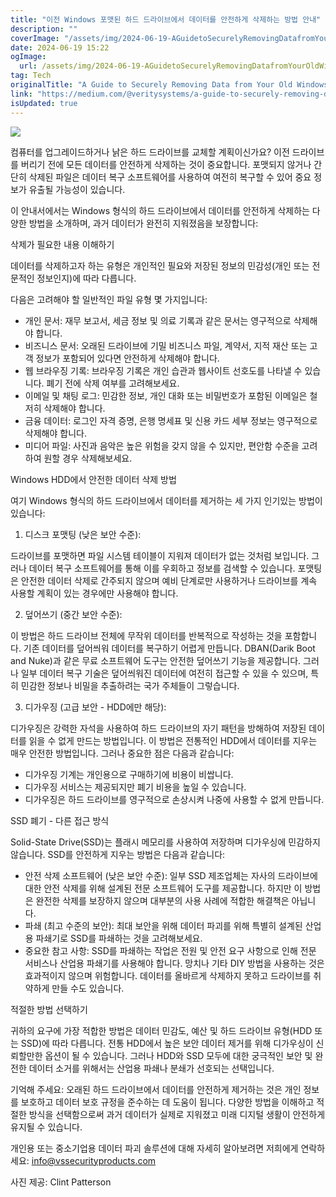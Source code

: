```yaml
---
title: "이전 Windows 포맷된 하드 드라이브에서 데이터를 안전하게 삭제하는 방법 안내"
description: ""
coverImage: "/assets/img/2024-06-19-AGuidetoSecurelyRemovingDatafromYourOldWindowsFormattedHardDrive_0.png"
date: 2024-06-19 15:22
ogImage:
  url: /assets/img/2024-06-19-AGuidetoSecurelyRemovingDatafromYourOldWindowsFormattedHardDrive_0.png
tag: Tech
originalTitle: "A Guide to Securely Removing Data from Your Old Windows Formatted Hard Drive"
link: "https://medium.com/@veritysystems/a-guide-to-securely-removing-data-from-your-old-windows-formatted-hard-drive-214f1f571c26"
isUpdated: true
---
```


<img src="/assets/img/2024-06-19-AGuidetoSecurelyRemovingDatafromYourOldWindowsFormattedHardDrive_0.png" />

컴퓨터를 업그레이드하거나 낡은 하드 드라이브를 교체할 계획이신가요? 이전 드라이브를 버리기 전에 모든 데이터를 안전하게 삭제하는 것이 중요합니다. 포맷되지 않거나 간단히 삭제된 파일은 데이터 복구 소프트웨어를 사용하여 여전히 복구할 수 있어 중요 정보가 유출될 가능성이 있습니다.

이 안내서에서는 Windows 형식의 하드 드라이브에서 데이터를 안전하게 삭제하는 다양한 방법을 소개하며, 과거 데이터가 완전히 지워졌음을 보장합니다:

삭제가 필요한 내용 이해하기

<!-- cozy-coder - 수평 -->

<ins class="adsbygoogle"
     style="display:block"
     data-ad-client="ca-pub-4877378276818686"
     data-ad-slot="1107185301"
     data-ad-format="auto"
     data-full-width-responsive="true"></ins>

<script>
     (adsbygoogle = window.adsbygoogle || []).push({});
</script>

데이터를 삭제하고자 하는 유형은 개인적인 필요와 저장된 정보의 민감성(개인 또는 전문적인 정보인지)에 따라 다릅니다.

다음은 고려해야 할 일반적인 파일 유형 몇 가지입니다:

- 개인 문서: 재무 보고서, 세금 정보 및 의료 기록과 같은 문서는 영구적으로 삭제해야 합니다.
- 비즈니스 문서: 오래된 드라이브에 기밀 비즈니스 파일, 계약서, 지적 재산 또는 고객 정보가 포함되어 있다면 안전하게 삭제해야 합니다.
- 웹 브라우징 기록: 브라우징 기록은 개인 습관과 웹사이트 선호도를 나타낼 수 있습니다. 폐기 전에 삭제 여부를 고려해보세요.
- 이메일 및 채팅 로그: 민감한 정보, 개인 대화 또는 비밀번호가 포함된 이메일은 철저히 삭제해야 합니다.
- 금융 데이터: 로그인 자격 증명, 은행 명세표 및 신용 카드 세부 정보는 영구적으로 삭제해야 합니다.
- 미디어 파일: 사진과 음악은 높은 위험을 갖지 않을 수 있지만, 편안함 수준을 고려하여 원할 경우 삭제해보세요.

Windows HDD에서 안전한 데이터 삭제 방법

<!-- cozy-coder - 수평 -->

<ins class="adsbygoogle"
     style="display:block"
     data-ad-client="ca-pub-4877378276818686"
     data-ad-slot="1107185301"
     data-ad-format="auto"
     data-full-width-responsive="true"></ins>

<script>
     (adsbygoogle = window.adsbygoogle || []).push({});
</script>

여기 Windows 형식의 하드 드라이브에서 데이터를 제거하는 세 가지 인기있는 방법이 있습니다:

1. 디스크 포맷팅 (낮은 보안 수준):

드라이브를 포맷하면 파일 시스템 테이블이 지워져 데이터가 없는 것처럼 보입니다. 그러나 데이터 복구 소프트웨어를 통해 이를 우회하고 정보를 검색할 수 있습니다. 포맷팅은 안전한 데이터 삭제로 간주되지 않으며 예비 단계로만 사용하거나 드라이브를 계속 사용할 계획이 있는 경우에만 사용해야 합니다.

2. 덮어쓰기 (중간 보안 수준):

<!-- cozy-coder - 수평 -->

<ins class="adsbygoogle"
     style="display:block"
     data-ad-client="ca-pub-4877378276818686"
     data-ad-slot="1107185301"
     data-ad-format="auto"
     data-full-width-responsive="true"></ins>

<script>
     (adsbygoogle = window.adsbygoogle || []).push({});
</script>

이 방법은 하드 드라이브 전체에 무작위 데이터를 반복적으로 작성하는 것을 포함합니다. 기존 데이터를 덮어씌워 데이터를 복구하기 어렵게 만듭니다. DBAN(Darik Boot and Nuke)과 같은 무료 소프트웨어 도구는 안전한 덮어쓰기 기능을 제공합니다. 그러나 일부 데이터 복구 기술은 덮어씌워진 데이터에 여전히 접근할 수 있을 수 있으며, 특히 민감한 정보나 비밀을 추출하려는 국가 주체들이 그렇습니다.

3. 디가우징 (고급 보안 - HDD에만 해당):

디가우징은 강력한 자석을 사용하여 하드 드라이브의 자기 패턴을 방해하여 저장된 데이터를 읽을 수 없게 만드는 방법입니다. 이 방법은 전통적인 HDD에서 데이터를 지우는 매우 안전한 방법입니다. 그러나 중요한 점은 다음과 같습니다:

- 디가우징 기계는 개인용으로 구매하기에 비용이 비쌉니다.
- 디가우징 서비스는 제공되지만 폐기 비용을 높일 수 있습니다.
- 디가우징은 하드 드라이브를 영구적으로 손상시켜 나중에 사용할 수 없게 만듭니다.

<!-- cozy-coder - 수평 -->

<ins class="adsbygoogle"
     style="display:block"
     data-ad-client="ca-pub-4877378276818686"
     data-ad-slot="1107185301"
     data-ad-format="auto"
     data-full-width-responsive="true"></ins>

<script>
     (adsbygoogle = window.adsbygoogle || []).push({});
</script>

SSD 폐기 - 다른 접근 방식

Solid-State Drive(SSD)는 플래시 메모리를 사용하여 저장하며 디가우싱에 민감하지 않습니다. SSD를 안전하게 지우는 방법은 다음과 같습니다:

- 안전 삭제 소프트웨어 (낮은 보안 수준): 일부 SSD 제조업체는 자사의 드라이브에 대한 안전 삭제를 위해 설계된 전문 소프트웨어 도구를 제공합니다. 하지만 이 방법은 완전한 삭제를 보장하지 않으며 대부분의 사용 사례에 적합한 해결책은 아닙니다.
- 파쇄 (최고 수준의 보안): 최대 보안을 위해 데이터 파괴를 위해 특별히 설계된 산업용 파쇄기로 SSD를 파쇄하는 것을 고려해보세요.
- 중요한 참고 사항: SSD를 파쇄하는 작업은 전원 및 안전 요구 사항으로 인해 전문 서비스나 산업용 파쇄기를 사용해야 합니다. 망치나 기타 DIY 방법을 사용하는 것은 효과적이지 않으며 위험합니다. 데이터를 올바르게 삭제하지 못하고 드라이브를 취약하게 만들 수도 있습니다.

적절한 방법 선택하기

<!-- cozy-coder - 수평 -->

<ins class="adsbygoogle"
     style="display:block"
     data-ad-client="ca-pub-4877378276818686"
     data-ad-slot="1107185301"
     data-ad-format="auto"
     data-full-width-responsive="true"></ins>

<script>
     (adsbygoogle = window.adsbygoogle || []).push({});
</script>

귀하의 요구에 가장 적합한 방법은 데이터 민감도, 예산 및 하드 드라이브 유형(HDD 또는 SSD)에 따라 다릅니다. 전통 HDD에서 높은 보안 데이터 제거를 위해 디가우싱이 신뢰할만한 옵션이 될 수 있습니다. 그러나 HDD와 SSD 모두에 대한 궁극적인 보안 및 완전한 데이터 소거를 위해서는 산업용 파쇄나 분쇄가 선호되는 선택입니다.

기억해 주세요: 오래된 하드 드라이브에서 데이터를 안전하게 제거하는 것은 개인 정보를 보호하고 데이터 보호 규정을 준수하는 데 도움이 됩니다. 다양한 방법을 이해하고 적절한 방식을 선택함으로써 과거 데이터가 실제로 지워졌고 미래 디지털 생활이 안전하게 유지될 수 있습니다.

개인용 또는 중소기업용 데이터 파괴 솔루션에 대해 자세히 알아보려면 저희에게 연락하세요: info@vssecurityproducts.com

사진 제공: Clint Patterson
